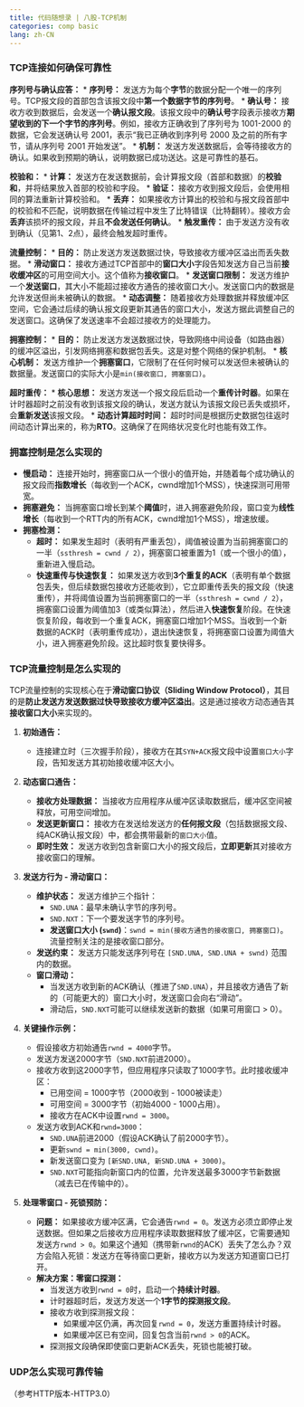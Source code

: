 ```yaml
---
title: 代码随想录 | 八股-TCP机制
categories: comp basic
lang: zh-CN
---
```


### TCP连接如何确保可靠性
**序列号与确认应答：**
    *   **序列号：** 发送方为每个**字节**的数据分配一个唯一的序列号。TCP报文段的首部包含该报文段中**第一个数据字节的序列号**。
    *   **确认号：** 接收方收到数据后，会发送一个**确认报文段**。该报文段中的**确认号**字段表示接收方**期望收到的下一个字节的序列号**。例如，接收方正确收到了序列号为 1001-2000 的数据，它会发送确认号 2001，表示“我已正确收到序列号 2000 及之前的所有字节，请从序列号 2001 开始发送”。
    *   **机制：** 发送方发送数据后，会等待接收方的确认。如果收到预期的确认，说明数据已成功送达。这是可靠性的基石。

**校验和：**
    *   **计算：** 发送方在发送数据前，会计算报文段（首部和数据）的**校验和**，并将结果放入首部的校验和字段。
    *   **验证：** 接收方收到报文段后，会使用相同的算法重新计算校验和。
    *   **丢弃：** 如果接收方计算出的校验和与报文段首部中的校验和不匹配，说明数据在传输过程中发生了比特错误（比特翻转）。接收方会**丢弃**该损坏的报文段，并且**不会发送任何确认**。
    *   **触发重传：** 由于发送方没有收到确认（见第1、2点），最终会触发超时重传。

**流量控制：**
    *   **目的：** 防止发送方发送数据过快，导致接收方缓冲区溢出而丢失数据。
    *   **滑动窗口：** 接收方通过TCP首部中的**窗口大小**字段告知发送方自己当前**接收缓冲区**的可用空间大小。这个值称为**接收窗口**。
    *   **发送窗口限制：** 发送方维护一个**发送窗口**，其大小不能超过接收方通告的接收窗口大小。发送窗口内的数据是允许发送但尚未被确认的数据。
    *   **动态调整：** 随着接收方处理数据并释放缓冲区空间，它会通过后续的确认报文段更新其通告的窗口大小，发送方据此调整自己的发送窗口。这确保了发送速率不会超过接收方的处理能力。

**拥塞控制：**
    *   **目的：** 防止发送方发送数据过快，导致网络中间设备（如路由器）的缓冲区溢出，引发网络拥塞和数据包丢失。这是对整个网络的保护机制。
    *   **核心机制：** 发送方维护一个**拥塞窗口**，它限制了在任何时候可以发送但未被确认的数据量。发送窗口的实际大小是`min(接收窗口, 拥塞窗口)`。

**超时重传：**
    *   **核心思想：** 发送方发送一个报文段后启动一个**重传计时器**。如果在计时器超时之前没有收到该报文段的确认，发送方就认为该报文段已丢失或损坏，会**重新发送**该报文段。
    *   **动态计算超时时间：** 超时时间是根据历史数据包往返时间动态计算出来的，称为**RTO**。这确保了在网络状况变化时也能有效工作。

### 拥塞控制是怎么实现的
*   **慢启动：** 连接开始时，拥塞窗口从一个很小的值开始，并随着每个成功确认的报文段而**指数增长**（每收到一个ACK，cwnd增加1个MSS），快速探测可用带宽。
*   **拥塞避免：** 当拥塞窗口增长到某个**阈值**时，进入拥塞避免阶段，窗口变为**线性增长**（每收到一个RTT内的所有ACK，cwnd增加1个MSS），增速放缓。
*   **拥塞检测：**
    *   **超时：** 如果发生超时（表明有严重丢包），阈值被设置为当前拥塞窗口的一半（`ssthresh = cwnd / 2`），拥塞窗口被重置为1（或一个很小的值），重新进入慢启动。
    *   **快速重传与快速恢复：** 如果发送方收到**3个重复的ACK**（表明有单个数据包丢失，但后续数据包接收方还能收到），它立即重传丢失的报文段（快速重传），并将阈值设置为当前拥塞窗口的一半（`ssthresh = cwnd / 2`），拥塞窗口设置为阈值加3（或类似算法），然后进入**快速恢复**阶段。在快速恢复阶段，每收到一个重复ACK，拥塞窗口增加1个MSS。当收到一个新数据的ACK时（表明重传成功），退出快速恢复，将拥塞窗口设置为阈值大小，进入拥塞避免阶段。这比超时恢复要快得多。

### TCP流量控制是怎么实现的
TCP流量控制的实现核心在于**滑动窗口协议（Sliding Window Protocol）**，其目的是**防止发送方发送数据过快导致接收方缓冲区溢出**。这是通过接收方动态通告其**接收窗口大小**来实现的。

1.  **初始通告：**
    *   连接建立时（三次握手阶段），接收方在其`SYN+ACK`报文段中设置`窗口大小`字段，告知发送方其初始接收缓冲区大小。

2.  **动态窗口通告：**
    *   **接收方处理数据：** 当接收方应用程序从缓冲区读取数据后，缓冲区空间被释放，可用空间增加。
    *   **发送更新窗口：** 接收方在发送给发送方的**任何报文段**（包括数据报文段、纯ACK确认报文段）中，都会携带最新的`窗口大小`值。
    *   **即时生效：** 发送方收到包含新窗口大小的报文段后，**立即更新**其对接收方接收窗口的理解。

3.  **发送方行为 - 滑动窗口：**
    *   **维护状态：** 发送方维护三个指针：
        *   `SND.UNA`：最早未确认字节的序列号。
        *   `SND.NXT`：下一个要发送字节的序列号。
        *   **发送窗口大小 (`swnd`)**：`swnd = min(接收方通告的接收窗口, 拥塞窗口)`。流量控制关注的是接收窗口部分。
    *   **发送约束：** 发送方只能发送序列号在 `[SND.UNA, SND.UNA + swnd)` 范围内的数据。
    *   **窗口滑动：**
        *   当发送方收到新的ACK确认（推进了`SND.UNA`），并且接收方通告了新的（可能更大的）窗口大小时，发送窗口会向右“滑动”。
        *   滑动后，`SND.NXT`可能可以继续发送新的数据（如果可用窗口 > 0）。

4.  **关键操作示例：**
    *   假设接收方初始通告`rwnd = 4000`字节。
    *   发送方发送2000字节（`SND.NXT`前进2000）。
    *   接收方收到这2000字节，但应用程序只读取了1000字节。此时接收缓冲区：
        *   已用空间 = 1000字节（2000收到 - 1000被读走）
        *   可用空间 = 3000字节（初始4000 - 1000占用）。
        *   接收方在ACK中设置`rwnd = 3000`。
    *   发送方收到ACK和`rwnd=3000`：
        *   `SND.UNA`前进2000（假设ACK确认了前2000字节）。
        *   更新`swnd = min(3000, cwnd)`。
        *   新发送窗口变为 `[新SND.UNA, 新SND.UNA + 3000)`。
        *   `SND.NXT`可能指向新窗口内的位置，允许发送最多3000字节新数据（减去已在传输中的）。

5.  **处理零窗口 - 死锁预防：**
    *   **问题：** 如果接收方缓冲区满，它会通告`rwnd = 0`。发送方必须立即停止发送数据。但如果之后接收方应用程序读取数据释放了缓冲区，它需要通知发送方`rwnd > 0`。如果这个通知（携带新`rwnd`的ACK）丢失了怎么办？双方会陷入死锁：发送方在等待窗口更新，接收方以为发送方知道窗口已打开。
    *   **解决方案：零窗口探测：**
        *   当发送方收到`rwnd = 0`时，启动一个**持续计时器**。
        *   计时器超时后，发送方发送一个**1字节的探测报文段**。
        *   接收方收到探测报文段：
            *   如果缓冲区仍满，再次回复`rwnd = 0`，发送方重置持续计时器。
            *   如果缓冲区已有空间，回复包含当前`rwnd > 0`的ACK。
        *   探测报文段确保即使窗口更新ACK丢失，死锁也能被打破。


### UDP怎么实现可靠传输
（参考HTTP版本-HTTP3.0）